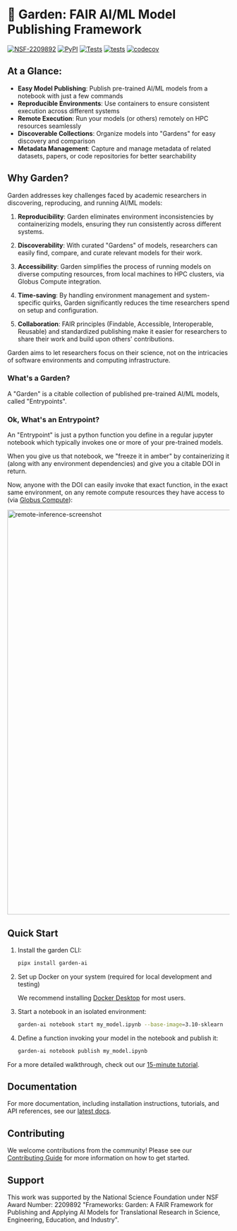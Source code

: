 # 🌱 Garden: FAIR AI/ML Model Publishing Framework

[![NSF-2209892](https://img.shields.io/badge/NSF-2209892-blue)](https://www.nsf.gov/awardsearch/showAward?AWD_ID=2209892&HistoricalAwards=false)
[![PyPI](https://badge.fury.io/py/garden-ai.svg)](https://badge.fury.io/py/garden-ai)
[![Tests](https://github.com/Garden-AI/garden/actions/workflows/pypi.yaml/badge.svg)](https://github.com/Garden-AI/garden/actions/workflows/pypi.yaml)
[![tests](https://github.com/Garden-AI/garden/actions/workflows/ci.yaml/badge.svg)](https://github.com/Garden-AI/garden/actions/workflows/ci.yaml)
[![codecov](https://codecov.io/github/Garden-AI/garden/graph/badge.svg?token=WYINAGF0S4)](https://codecov.io/github/Garden-AI/garden)

## At a Glance:

- **Easy Model Publishing**: Publish pre-trained AI/ML models from a notebook with just a few commands
- **Reproducible Environments**: Use containers to ensure consistent execution across different systems
- **Remote Execution**: Run your models (or others) remotely on HPC resources seamlessly
- **Discoverable Collections**: Organize models into "Gardens" for easy discovery and comparison
- **Metadata Management**:  Capture and manage metadata of related datasets, papers, or code repositories for better searchability

## Why Garden?

Garden addresses key challenges faced by academic researchers in discovering, reproducing, and running AI/ML models:

1. **Reproducibility**: Garden eliminates environment inconsistencies by containerizing models, ensuring they run consistently across different systems.

2. **Discoverability**: With curated "Gardens" of models, researchers can easily find, compare, and curate relevant models for their work.

3. **Accessibility**: Garden simplifies the process of running models on diverse computing resources, from local machines to HPC clusters, via Globus Compute integration.

4. **Time-saving**: By handling environment management and system-specific quirks, Garden significantly reduces the time researchers spend on setup and configuration.

5. **Collaboration**: FAIR principles (Findable, Accessible, Interoperable, Reusable) and standardized publishing make it easier for researchers to share their work and build upon others' contributions.

Garden aims to let researchers focus on their science, not on the intricacies of software environments and computing infrastructure.

### What's a Garden?

A "Garden" is a citable collection of published pre-trained AI/ML models, called "Entrypoints".

### Ok, What's an Entrypoint?

An "Entrypoint" is just a python function you define in a regular jupyter notebook which typically invokes one or more of your pre-trained models.

When you give us that notebook, we "freeze it in amber" by containerizing it (along with any environment dependencies) and give you a citable DOI in return.

Now, anyone with the DOI can easily invoke that exact function, in the exact same environment, on any remote compute resources they have access to (via [Globus Compute](https://www.globus.org/compute)):

<img width="916" alt="remote-inference-screenshot" src="https://github.com/user-attachments/assets/3cdae3bf-9add-4523-84c8-5a227cb3c0f8">

## Quick Start

1. Install the garden CLI:

    ``` sh
    pipx install garden-ai
    ```

2. Set up Docker on your system (required for local development and testing)

    We recommend installing [Docker Desktop](https://www.docker.com/products/docker-desktop/) for most users.

3. Start a notebook in an isolated environment:

    ``` sh
    garden-ai notebook start my_model.ipynb --base-image=3.10-sklearn
    ```

4. Define a function invoking your model in the notebook and publish it:

    ``` sh
    garden-ai notebook publish my_model.ipynb
    ```

For a more detailed walkthrough, check out our [15-minute tutorial](https://garden-ai.readthedocs.io/en/latest/user_guide/tutorial/).

## Documentation

For more documentation, including installation instructions, tutorials, and API references, see our [latest docs](https://garden-ai.readthedocs.io/).

## Contributing

We welcome contributions from the community! Please see our [Contributing Guide](https://garden-ai.readthedocs.io/en/latest/developer_guide/contributing/) for more information on how to get started.

## Support
This work was supported by the National Science Foundation under NSF Award Number: 2209892 "Frameworks: Garden: A FAIR Framework for Publishing and Applying AI Models for Translational Research in Science, Engineering, Education, and Industry".
